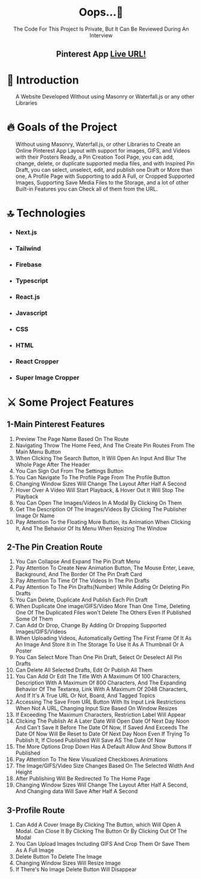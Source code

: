 <h1 align='center'> Oops...🤦</h1>
  
<p align='center'>The Code For This Project Is Private, But It Can Be Reviewed During An Interview</p>
<!--
<h2 align='center'>PageSpeed Insights Review</h2>
<img alt='Pinterest App' src=''></img>
-->
<h2>
  <p align='center'>Pinterest App 
<a href='https://pinterest-app-mostafa-ali.vercel.app'>Live URL!</a>
    </p>
</h2>
<h1>
📝 Introduction
  </h1>
  <ul>
  <p>A Website Developed Without using Masonry or Waterfall.js or any other Libraries</p>
    </ul>
  <h1>
🔥 Goals of the Project
  </h1>
  <ul>
  <p>Without using Masonry, Waterfall.js, or other Libraries to Create an Online Pinterest App Layout with support for images, GIFS, and Videos with their Posters Ready, a Pin Creation Tool Page, you can add, change, delete, or duplicate supported media files, and with Inspired Pin Draft, you can select, unselect, edit, and publish one Draft or More than one, A Profile Page with Supporting to add A Full, or Cropped Supported Images, Supporting Save Media Files to the Storage, and a lot of other Built-in Features you can Check all of them from the URL.
</p>
    </ul>
  <h1>
🔝 Technologies
  </h1>
  <ul>
    <li>
  <h3>Next.js</h3>
   </li>
   <li>
  <h3>Tailwind</h3>
   </li>
   <li>
  <h3>Firebase</h3>
   </li>
   <li>
  <h3>Typescript</h3>
   </li>
    <li>
  <h3>React.js</h3>
   </li>
    <li>
  <h3>Javascript</h3>
   </li>
   <li>
  <h3>CSS</h3>
   </li>
   <li>
  <h3>HTML</h3>
   </li>
   <li>
  <h3>React Cropper</h3>
   </li>
   <li>
  <h3>Super Image Cropper</h3>
   </li>
  </ul>
<h1>
 ⚔️ Some Project Features
</h1>
<h2>1-Main Pinterest Features</h2>
<ol>
<li>Preview The Page Name Based On The Route</li>
<li>Navigating Throw The Home Feed, And The Create Pin Routes From The Main Menu Button</li>
<li>When Clicking The Search Button, It Will Open An Input And Blur The Whole Page After The Header</li>
<li>You Can Sign Out From The Settings Button</li>
<li>You Can Navigate To The Profile Page From The Profile Button</li>
<li>Changing Window Sizes Will Change The Layout After Half A Second</li>
<li>Hover Over A Video Will Start Playback, & Hover Out It Will Stop The Playback</li>
<li>You Can Open The Images/Videos In A Modal By Clicking On Them</li>
<li>Get The Description Of The Images/Videos By Clicking The Publisher Image Or Name</li>
<li>Pay Attention To the Floating More Button, its Animation When Clicking It, And The Behavior Of Its Menu When Resizing The Window</li>
</ol>
<h2>2-The Pin Creation Route</h2>
<ol>
<li>You Can Collapse And Expand The Pin Draft Menu</li>
<li>Pay Attention To Create New Animation Button, The Mouse Enter, Leave, Background, And The Border Of The Pin Draft Card</li>
<li>Pay Attention To Time Of The Videos In The Pin Drafts</li>
<li>Pay Attention To The Pin Drafts(Number) While Adding Or Deleting Pin Drafts</li>
<li>You Can Delete, Duplicate And Publish Each Pin Draft</li>
<li>When Duplicate One image/GIFS/Video More Than One Time, Deleting One Of The Duplicated Files won't Delete The Others Even If Published Some Of Them</li>
<li>Can Add Or Drop, Change By Adding Or Dropping Supported Images/GIFS/Videos</li>
<li>When Uploading Videos, Automatically Getting The First Frame Of It As An Image And Store It in The Storage To Use It As A Thumbnail Or A Poster</li>
<li>You Can Select More Than One Pin Draft, Select Or Deselect All Pin Drafts</li>
<li>Can Delete All Selected Drafts, Edit Or Publish All Them</li>
<li>You Can Add Or Edit The Title With A Maximum Of 100 Characters, Description With A Maximum Of 800 Characters, And The Expanding Behavior Of The Textarea, Link With A Maximum Of 2048 Characters, And If It's A True URL Or Not, Board, And Tagged Topics</li>
<li>Accessing The Save From URL Button With Its Input Link Restrictions When Not A URL, Changing Input Size Based On Window Resizes</li>
<li>If Exceeding The Maximum Characters, Restriction Label Will Appear</li>
<li>Clicking The Publish At A Later Date Will Open Date Of Next Day Noon And Can't Save It Before The Date Of Now, If Saved And Exceeds The Date Of Now Will Be Reset to Date Of Next Day Noon Even If Trying To Publish It, If Closed Published Will Save AS The Date Of Now</li>
<li>The More Options Drop Down Has A Default Allow And Show Buttons If Published</li>
<li>Pay Attention To The New Visualized Checkboxes Animations</li>
<li>The Image/GIFS/Video Size Changes Based On The Selected Width And Height</li>
<li>After Publishing Will Be Redirected To The Home Page</li>
<li>Changing Window Sizes Will Change The Layout After Half A Second, And Changing data Will Save After Half A Second</li>
</ol>
<h2>3-Profile Route</h2>
<ol>
<li>Can Add A Cover Image By Clicking The Button, which Will Open A Modal. Can Close It By Clicking The Button Or By Clicking Out Of The Modal</li>
<li>You Can Upload Images Including GIFS And Crop Them Or Save Them As A Full Image</li>
<li>Delete Button To Delete The Image</li>
<li>Changing Window Sizes Will Resize Image</li>
<li>If There's No Image Delete Button Will Disappear</li>
</ol>
